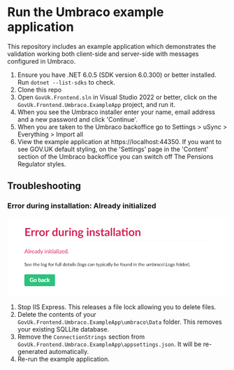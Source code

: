 # Run the Umbraco example application

This repository includes an example application which demonstrates the validation working both client-side and server-side with messages configured in Umbraco.

1. Ensure you have .NET 6.0.5 (SDK version 6.0.300) or better installed. Run `dotnet --list-sdks` to check.
2. Clone this repo
3. Open `GovUk.Frontend.sln` in Visual Studio 2022 or better, click on the `GovUk.Frontend.Umbraco.ExampleApp` project, and run it.
4. When you see the Umbraco installer enter your name, email address and a new password and click 'Continue'.
5. When you are taken to the Umbraco backoffice go to Settings > uSync > Everything > Import all
6. View the example application at https://localhost:44350. If you want to see GOV.UK default styling, on the 'Settings' page in the 'Content' section of the Umbraco backoffice you can switch off The Pensions Regulator styles.

## Troubleshooting

### Error during installation: Already initialized

!['Already initialized' error](../images/already-initialized.png)

1. Stop IIS Express. This releases a file lock allowing you to delete files.
2. Delete the contents of your `GovUk.Frontend.Umbraco.ExampleApp\umbraco\Data` folder. This removes your existing SQLLite database.
3. Remove the `ConnectionStrings` section from `GovUk.Frontend.Umbraco.ExampleApp\appsettings.json`. It will be re-generated automatically.
4. Re-run the example application.
